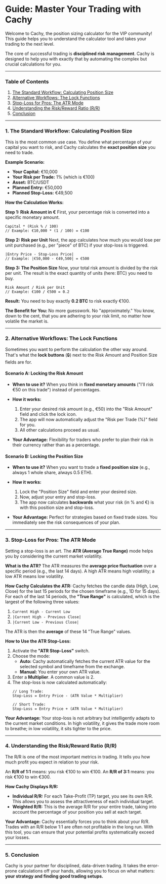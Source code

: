 # Guide: Master Your Trading with Cachy

Welcome to Cachy, the position sizing calculator for the VIP community! This guide helps you to understand the calculator tool and takes your trading to the next level.

The core of successful trading is **disciplined risk management**. Cachy is designed to help you with exactly that by automating the complex but crucial calculations for you.

---

### Table of Contents
1.  [The Standard Workflow: Calculating Position Size](#standard-workflow)
2.  [Alternative Workflows: The Lock Functions](#lock-functions)
3.  [Stop-Loss for Pros: The ATR Mode](#atr-mode)
4.  [Understanding the Risk/Reward Ratio (R/R)](#understanding-rr)
5.  [Conclusion](#conclusion)

---

### <a name="standard-workflow"></a>1. The Standard Workflow: Calculating Position Size

This is the most common use case. You define what percentage of your capital you want to risk, and Cachy calculates the **exact position size** you need to trade.

**Example Scenario:**

*   **Your Capital:** €10,000
*   **Your Risk per Trade:** 1% (which is €100)
*   **Asset:** BTC/USDT
*   **Planned Entry:** €50,000
*   **Planned Stop-Loss:** €49,500

**How the Calculation Works:**

**Step 1: Risk Amount in €**
First, your percentage risk is converted into a specific monetary amount.
```
Capital * (Risk % / 100)
// Example: €10,000 * (1 / 100) = €100
```

**Step 2: Risk per Unit**
Next, the app calculates how much you would lose per unit purchased (e.g., per "piece" of BTC) if your stop-loss is triggered.
```
|Entry Price - Stop-Loss Price|
// Example: |€50,000 - €49,500| = €500
```

**Step 3: The Position Size**
Now, your total risk amount is divided by the risk per unit. The result is the exact quantity of units (here: BTC) you need to buy.
```
Risk Amount / Risk per Unit
// Example: €100 / €500 = 0.2
```

**Result:** You need to buy exactly **0.2 BTC** to risk exactly €100.

**The Benefit for You:** No more guesswork. No "approximately." You know, down to the cent, that you are adhering to your risk limit, no matter how volatile the market is.

---

### <a name="lock-functions"></a>2. Alternative Workflows: The Lock Functions

Sometimes you want to perform the calculation the other way around. That's what the **lock buttons** (🔒) next to the Risk Amount and Position Size fields are for.

#### Scenario A: Locking the Risk Amount

*   **When to use it?** When you think in **fixed monetary amounts** ("I'll risk €50 on this trade") instead of percentages.

*   **How it works:**
    1.  Enter your desired risk amount (e.g., €50) into the "Risk Amount" field and click the lock icon.
    2.  The app will now automatically adjust the "Risk per Trade (%)" field for you.
    3.  All other calculations proceed as usual.

*   **Your Advantage:** Flexibility for traders who prefer to plan their risk in their currency rather than as a percentage.

#### Scenario B: Locking the Position Size

*   **When to use it?** When you want to trade a **fixed position size** (e.g., always 1 whole share, always 0.5 ETH).

*   **How it works:**
    1.  Lock the "Position Size" field and enter your desired size.
    2.  Now, adjust your entry and stop-loss.
    3.  The app now calculates **backwards** what your risk (in % and €) is with this position size and stop-loss.

*   **Your Advantage:** Perfect for strategies based on fixed trade sizes. You immediately see the risk consequences of your plan.

---

### <a name="atr-mode"></a>3. Stop-Loss for Pros: The ATR Mode

Setting a stop-loss is an art. The **ATR (Average True Range)** mode helps you by considering the current market volatility.

**What is the ATR?**
The ATR measures the **average price fluctuation** over a specific period (e.g., the last 14 days). A high ATR means high volatility; a low ATR means low volatility.

**How Cachy Calculates the ATR:**
Cachy fetches the candle data (High, Low, Close) for the last 15 periods for the chosen timeframe (e.g., 1D for 15 days). For each of the last 14 periods, the **"True Range"** is calculated, which is the largest of the following three values:
1.  `Current High - Current Low`
2.  `|Current High - Previous Close|`
3.  `|Current Low - Previous Close|`

The ATR is then the **average** of these 14 "True Range" values.

**How to Use the ATR Stop-Loss:**
1.  Activate the **"ATR Stop-Loss"** switch.
2.  Choose the mode:
    *   **Auto:** Cachy automatically fetches the current ATR value for the selected symbol and timeframe from the exchange.
    *   **Manual:** You enter your own ATR value.
3.  Enter a **Multiplier**. A common value is 2.
4.  The stop-loss is now calculated automatically:
    ```
    // Long Trade:
    Stop-Loss = Entry Price - (ATR Value * Multiplier)

    // Short Trade:
    Stop-Loss = Entry Price + (ATR Value * Multiplier)
    ```

**Your Advantage:** Your stop-loss is not arbitrary but intelligently adapts to the current market conditions. In high volatility, it gives the trade more room to breathe; in low volatility, it sits tighter to the price.

---

### <a name="understanding-rr"></a>4. Understanding the Risk/Reward Ratio (R/R)

The R/R is one of the most important metrics in trading. It tells you how much profit you expect in relation to your risk.

An **R/R of 1:1** means: you risk €100 to win €100.
An **R/R of 3:1** means: you risk €100 to win €300.

**How Cachy Displays R/R:**

*   **Individual R/R:** For each Take-Profit (TP) target, you see its own R/R. This allows you to assess the attractiveness of each individual target.
*   **Weighted R/R:** This is the average R/R for your entire trade, taking into account the percentage of your position you sell at each target.

**Your Advantage:** Cachy essentially forces you to think about your R/R. Trades with an R/R below 1:1 are often not profitable in the long run. With this tool, you can ensure that your potential profits systematically exceed your losses.

---

### <a name="conclusion"></a>5. Conclusion

Cachy is your partner for disciplined, data-driven trading. It takes the error-prone calculations off your hands, allowing you to focus on what matters: **your strategy and finding good trading setups.**
